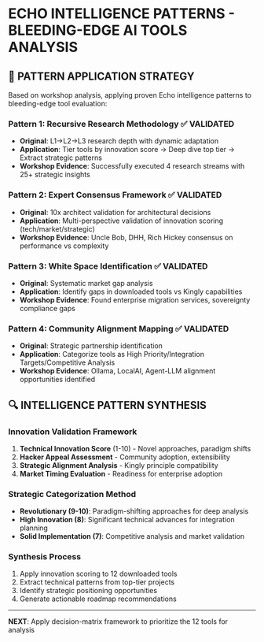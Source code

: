 # ECHO INTELLIGENCE PATTERNS - BLEEDING-EDGE AI TOOLS ANALYSIS

## 🎯 PATTERN APPLICATION STRATEGY

Based on workshop analysis, applying proven Echo intelligence patterns to bleeding-edge tool evaluation:

### **Pattern 1: Recursive Research Methodology** ✅ VALIDATED
- **Original**: L1→L2→L3 research depth with dynamic adaptation
- **Application**: Tier tools by innovation score → Deep dive top tier → Extract strategic patterns
- **Workshop Evidence**: Successfully executed 4 research streams with 25+ strategic insights

### **Pattern 2: Expert Consensus Framework** ✅ VALIDATED  
- **Original**: 10x architect validation for architectural decisions
- **Application**: Multi-perspective validation of innovation scoring (tech/market/strategic)
- **Workshop Evidence**: Uncle Bob, DHH, Rich Hickey consensus on performance vs complexity

### **Pattern 3: White Space Identification** ✅ VALIDATED
- **Original**: Systematic market gap analysis
- **Application**: Identify gaps in downloaded tools vs Kingly capabilities
- **Workshop Evidence**: Found enterprise migration services, sovereignty compliance gaps

### **Pattern 4: Community Alignment Mapping** ✅ VALIDATED
- **Original**: Strategic partnership identification
- **Application**: Categorize tools as High Priority/Integration Targets/Competitive Analysis
- **Workshop Evidence**: Ollama, LocalAI, Agent-LLM alignment opportunities identified

## 🔍 INTELLIGENCE PATTERN SYNTHESIS

### **Innovation Validation Framework**
1. **Technical Innovation Score** (1-10) - Novel approaches, paradigm shifts
2. **Hacker Appeal Assessment** - Community adoption, extensibility 
3. **Strategic Alignment Analysis** - Kingly principle compatibility
4. **Market Timing Evaluation** - Readiness for enterprise adoption

### **Strategic Categorization Method**
- **Revolutionary (9-10)**: Paradigm-shifting approaches for deep analysis
- **High Innovation (8)**: Significant technical advances for integration planning  
- **Solid Implementation (7)**: Competitive analysis and market validation

### **Synthesis Process**
1. Apply innovation scoring to 12 downloaded tools
2. Extract technical patterns from top-tier projects
3. Identify strategic positioning opportunities 
4. Generate actionable roadmap recommendations

---

**NEXT**: Apply decision-matrix framework to prioritize the 12 tools for analysis